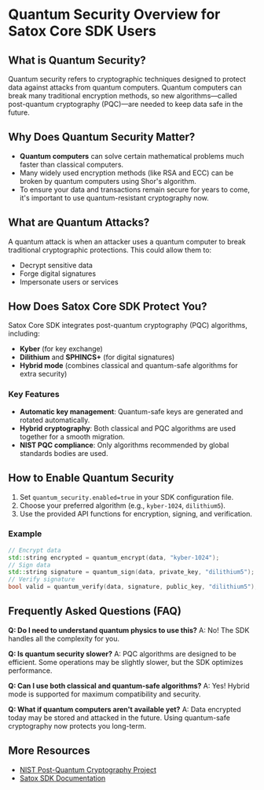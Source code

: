 # Quantum Security Overview for Satox Core SDK Users

## What is Quantum Security?
Quantum security refers to cryptographic techniques designed to protect data against attacks from quantum computers. Quantum computers can break many traditional encryption methods, so new algorithms—called post-quantum cryptography (PQC)—are needed to keep data safe in the future.

## Why Does Quantum Security Matter?
- **Quantum computers** can solve certain mathematical problems much faster than classical computers.
- Many widely used encryption methods (like RSA and ECC) can be broken by quantum computers using Shor's algorithm.
- To ensure your data and transactions remain secure for years to come, it's important to use quantum-resistant cryptography now.

## What are Quantum Attacks?
A quantum attack is when an attacker uses a quantum computer to break traditional cryptographic protections. This could allow them to:
- Decrypt sensitive data
- Forge digital signatures
- Impersonate users or services

## How Does Satox Core SDK Protect You?
Satox Core SDK integrates post-quantum cryptography (PQC) algorithms, including:
- **Kyber** (for key exchange)
- **Dilithium** and **SPHINCS+** (for digital signatures)
- **Hybrid mode** (combines classical and quantum-safe algorithms for extra security)

### Key Features
- **Automatic key management**: Quantum-safe keys are generated and rotated automatically.
- **Hybrid cryptography**: Both classical and PQC algorithms are used together for a smooth migration.
- **NIST PQC compliance**: Only algorithms recommended by global standards bodies are used.

## How to Enable Quantum Security
1. Set `quantum_security.enabled=true` in your SDK configuration file.
2. Choose your preferred algorithm (e.g., `kyber-1024`, `dilithium5`).
3. Use the provided API functions for encryption, signing, and verification.

### Example
```cpp
// Encrypt data
std::string encrypted = quantum_encrypt(data, "kyber-1024");
// Sign data
std::string signature = quantum_sign(data, private_key, "dilithium5");
// Verify signature
bool valid = quantum_verify(data, signature, public_key, "dilithium5");
```

## Frequently Asked Questions (FAQ)
**Q: Do I need to understand quantum physics to use this?**
A: No! The SDK handles all the complexity for you.

**Q: Is quantum security slower?**
A: PQC algorithms are designed to be efficient. Some operations may be slightly slower, but the SDK optimizes performance.

**Q: Can I use both classical and quantum-safe algorithms?**
A: Yes! Hybrid mode is supported for maximum compatibility and security.

**Q: What if quantum computers aren't available yet?**
A: Data encrypted today may be stored and attacked in the future. Using quantum-safe cryptography now protects you long-term.

## More Resources
- [NIST Post-Quantum Cryptography Project](https://csrc.nist.gov/projects/post-quantum-cryptography)
- [Satox SDK Documentation](./QUANTUM_SECURITY.md) 